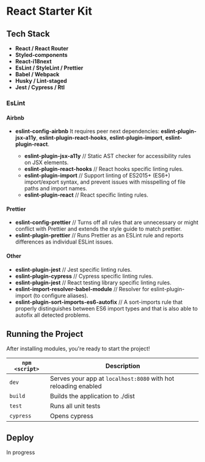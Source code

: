 # React Starter Kit

## Tech Stack

- **React / React Router**
- **Styled-components**
- **React-i18next**
- **EsLint / StyleLint / Prettier**
- **Babel / Webpack**
- **Husky / Lint-staged**
- **Jest / Cypress / Rtl**

### EsLint

#### Airbnb

- **eslint-config-airbnb**
  It requires peer next dependencies: **eslint-plugin-jsx-a11y**, **eslint-plugin-react-hooks**, **eslint-plugin-import**, **eslint-plugin-react**.

  - **eslint-plugin-jsx-a11y** // Static AST checker for accessibility rules on JSX elements.
  - **eslint-plugin-react-hooks** // React hooks specific linting rules.
  - **eslint-plugin-import** // Support linting of ES2015+ (ES6+) import/export syntax, and prevent issues with misspelling of file paths and import names.
  - **eslint-plugin-react** // React specific linting rules.

#### Prettier

- **eslint-config-prettier** // Turns off all rules that are unnecessary or might conflict with Prettier and extends the style guide to match prettier.
- **eslint-plugin-prettier** // Runs Prettier as an ESLint rule and reports differences as individual ESLint issues.

#### Other

- **eslint-plugin-jest** // Jest specific linting rules.
- **eslint-plugin-cypress** // Cypress specific linting rules.
- **eslint-plugin-jest** // React testing library specific linting rules.
- **eslint-import-resolver-babel-module** // Resolver for eslint-plugin-import (to configure aliases).
- **eslint-plugin-sort-imports-es6-autofix** // A sort-imports rule that properly distinguishes between ES6 import types and that is also able to autofix all detected problems.

## Running the Project

After installing modules, you're ready to start the project!

| `npm <script>` | Description                                                    |
| -------------- | -------------------------------------------------------------- |
| `dev`          | Serves your app at `localhost:8080` with hot reloading enabled |
| `build`        | Builds the application to ./dist                               |
| `test`         | Runs all unit tests                                            |
| `cypress`      | Opens cypress                                                  |

## Deploy

In progress
